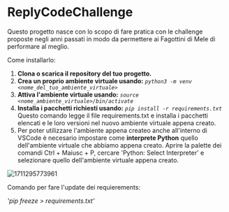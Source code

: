 # ReplyCodeChallenge

Questo progetto nasce con lo scopo di fare pratica con le challenge proposte negli anni passati in modo da permettere ai Fagottini di Mele di performare al meglio.


Come installarlo:

1. **Clona o scarica il repository del tuo progetto.**
2. **Crea un proprio ambiente virtuale usando:** *`python3 -m venv <nome_del_tuo_ambiente_virtuale>`*
3. **Attiva l'ambiente virtuale usando:** *`source <nome_ambiente_virtuale>/bin/activate`*
4. **Installa i pacchetti richiesti usando:** *`pip install -r requirements.txt`* Questo comando legge il file requirements.txt e installa i pacchetti elencati e le loro versioni nel nuovo ambiente virtuale appena creato.
5. Per poter utilizzare l'ambiente appena createo anche all'interno di VSCode è necesario impostare come **interprete Python** quello dell'ambiente virtuale che abbiamo appena creato. Aprire la palette dei comandi Ctrl + Maiusc + P, cercare 'Python: Select Interpreter' e selezionare quello dell'ambiente virtuale appena creato.


![1711295773961](https://file+.vscode-resource.vscode-cdn.net/home/elpreve/ReplyChallenges/ReplyCodeChallenge/image/README/1711295773961.png)







Comando per fare l'update dei requierements:

*'pip freeze > requirements.txt'*
